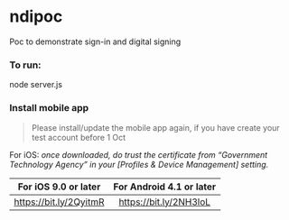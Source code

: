 # ndipoc
Poc to demonstrate sign-in and digital signing

### To run:
node server.js

### Install mobile app
> Please install/update the mobile app again, if you have create your test account before 1 Oct

For iOS: *once downloaded, do trust the certificate from “Government Technology Agency” in your [Profiles & Device Management] setting.* 

| For iOS 9.0 or later                | For Android 4.1 or later            | 
| :-----------------------:|:----------------------:| 
| https://bit.ly/2QyitmR   | https://bit.ly/2NH3loL | 


